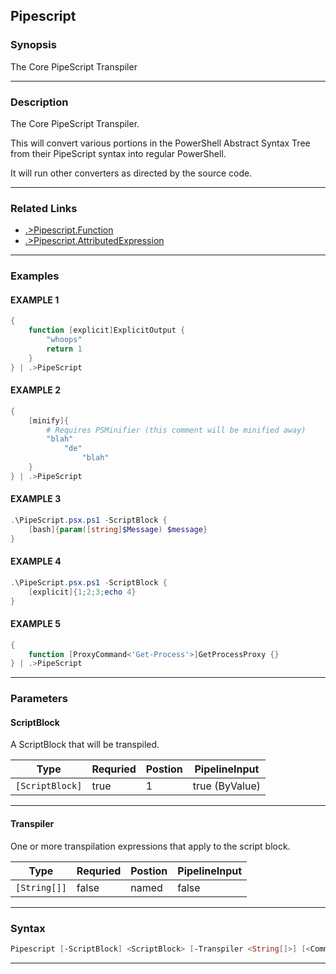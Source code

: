 
Pipescript
----------
### Synopsis
The Core PipeScript Transpiler

---
### Description

The Core PipeScript Transpiler.

This will convert various portions in the PowerShell Abstract Syntax Tree from their PipeScript syntax into regular PowerShell.

It will run other converters as directed by the source code.

---
### Related Links
* [.>Pipescript.Function](.>Pipescript.Function.md)
* [.>Pipescript.AttributedExpression](.>Pipescript.AttributedExpression.md)
---
### Examples
#### EXAMPLE 1
```PowerShell
{
    function [explicit]ExplicitOutput {
        "whoops"
        return 1
    }
} | .>PipeScript
```

#### EXAMPLE 2
```PowerShell
{        
    [minify]{
        # Requires PSMinifier (this comment will be minified away)
        "blah"
            "de"
                "blah"
    }
} | .>PipeScript
```

#### EXAMPLE 3
```PowerShell
.\PipeScript.psx.ps1 -ScriptBlock {
    [bash]{param([string]$Message) $message}
}
```

#### EXAMPLE 4
```PowerShell
.\PipeScript.psx.ps1 -ScriptBlock {
    [explicit]{1;2;3;echo 4} 
}
```

#### EXAMPLE 5
```PowerShell
{
    function [ProxyCommand<'Get-Process'>]GetProcessProxy {}
} | .>PipeScript
```

---
### Parameters
#### **ScriptBlock**

A ScriptBlock that will be transpiled.



|Type               |Requried|Postion|PipelineInput |
|-------------------|--------|-------|--------------|
|```[ScriptBlock]```|true    |1      |true (ByValue)|
---
#### **Transpiler**

One or more transpilation expressions that apply to the script block.



|Type            |Requried|Postion|PipelineInput|
|----------------|--------|-------|-------------|
|```[String[]]```|false   |named  |false        |
---
### Syntax
```PowerShell
Pipescript [-ScriptBlock] <ScriptBlock> [-Transpiler <String[]>] [<CommonParameters>]
```
---


